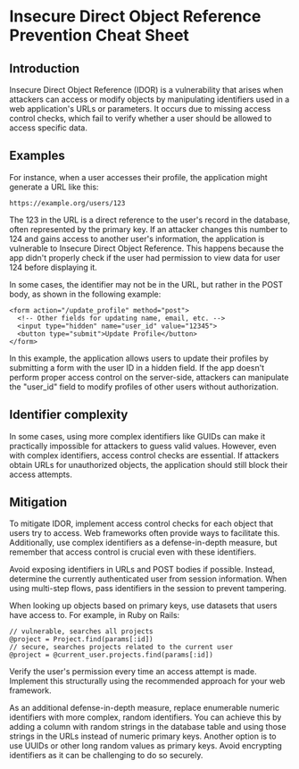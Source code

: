 # Insecure Direct Object Reference Prevention Cheat Sheet

## Introduction

Insecure Direct Object Reference (IDOR) is a vulnerability that arises when attackers can access or modify objects by manipulating identifiers used in a web application's URLs or parameters. It occurs due to missing access control checks, which fail to verify whether a user should be allowed to access specific data.

## Examples

For instance, when a user accesses their profile, the application might generate a URL like this:

```
https://example.org/users/123
```

The 123 in the URL is a direct reference to the user's record in the database, often represented by the primary key. If an attacker changes this number to 124 and gains access to another user's information, the application is vulnerable to Insecure Direct Object Reference. This happens because the app didn't properly check if the user had permission to view data for user 124 before displaying it.

In some cases, the identifier may not be in the URL, but rather in the POST body, as shown in the following example:

```
<form action="/update_profile" method="post">
  <!-- Other fields for updating name, email, etc. -->
  <input type="hidden" name="user_id" value="12345">
  <button type="submit">Update Profile</button>
</form>
```

In this example, the application allows users to update their profiles by submitting a form with the user ID in a hidden field. If the app doesn't perform proper access control on the server-side, attackers can manipulate the "user_id" field to modify profiles of other users without authorization.

## Identifier complexity

In some cases, using more complex identifiers like GUIDs can make it practically impossible for attackers to guess valid values. However, even with complex identifiers, access control checks are essential. If attackers obtain URLs for unauthorized objects, the application should still block their access attempts.

## Mitigation

To mitigate IDOR, implement access control checks for each object that users try to access. Web frameworks often provide ways to facilitate this. Additionally, use complex identifiers as a defense-in-depth measure, but remember that access control is crucial even with these identifiers.

Avoid exposing identifiers in URLs and POST bodies if possible. Instead, determine the currently authenticated user from session information. When using multi-step flows, pass identifiers in the session to prevent tampering.

When looking up objects based on primary keys, use datasets that users have access to. For example, in Ruby on Rails:

```
// vulnerable, searches all projects
@project = Project.find(params[:id])
// secure, searches projects related to the current user
@project = @current_user.projects.find(params[:id])
```

Verify the user's permission every time an access attempt is made. Implement this structurally using the recommended approach for your web framework.

As an additional defense-in-depth measure, replace enumerable numeric identifiers with more complex, random identifiers. You can achieve this by adding a column with random strings in the database table and using those strings in the URLs instead of numeric primary keys. Another option is to use UUIDs or other long random values as primary keys. Avoid encrypting identifiers as it can be challenging to do so securely.
